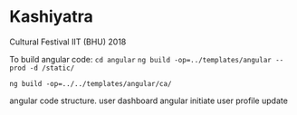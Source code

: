# Kashiyatra

Cultural Festival IIT (BHU) 2018


To build angular code:
	`cd angular`
	`ng build -op=../templates/angular --prod -d /static/`

	ng build -op=../../templates/angular/ca/ 		



angular code structure.
user dashboard angular initiate
user profile update